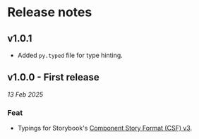 # Release notes

## v1.0.1

- Added `py.typed` file for type hinting.

## v1.0.0 - First release

_13 Feb 2025_

### Feat

- Typings for Storybook's [Component Story Format (CSF) v3](https://storybook.js.org/docs/api/csf).
